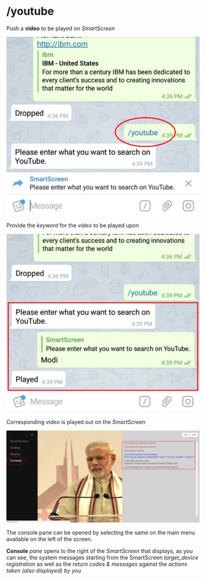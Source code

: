 # /youtube

Push a **video** to be played on _SmartScreen_

![](../.gitbook/assets/yt1_t.png)

Provide the _keyword_ for the _video_ to be played upon

![](../.gitbook/assets/ytm_t.png)

Corresponding _video_ is played out on the _SmartScreen_

![](../.gitbook/assets/youtube_modi_con-1.png)

The console pane can be opened by selecting the same on the main menu available on the left of the screen.

**Console** _pane_ opens to the right of the _SmartScreen_ that displays, as you can see, the system messages starting from the SmartScreen _target\_device registration_ as well as the _return codes & messages_ against the _actions taken \(also displayed\) by you_

